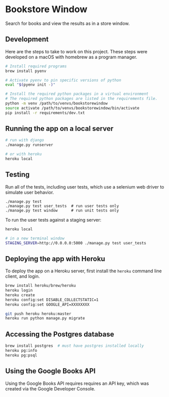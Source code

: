 # Bookstore Window

Search for books and view the results as in a store window.

## Development

Here are the steps to take to work on this project. These
steps were developed on a macOS with homebrew as a program
manager.

```bash
# Install required programs
brew install pyenv

# Activate pyenv to pin specific versions of python
eval "$(pyenv init -)"

# Install the required python packages in a virtual environment
# The required python packages are listed in the requirements file.
python -m venv /path/to/venvs/bookstorewindow
source activate /path/to/venvs/bookstorewindow/bin/activate
pip install -r requirements/dev.txt
```

## Running the app on a local server

```bash
# run with django
./manage.py runserver

# or with heroku
heroku local
```

## Testing

Run all of the tests, including user tests, which use a selenium
web driver to simulate user behavior.

```
./manage.py test
./manage.py test user_tests  # run user tests only
./manage.py test window      # run unit tests only
```

To run the user tests against a staging server:

```bash
heroku local

# in a new terminal window
STAGING_SERVER=http://0.0.0.0:5000 ./manage.py test user_tests
```

## Deploying the app with Heroku

To deploy the app on a Heroku server, first install the `heroku` command line
client, and login.

```bash
brew install heroku/brew/heroku
heroku login
heroku create
heroku config:set DISABLE_COLLECTSTATIC=1
heroku config:set GOOGLE_API=XXXXXXXX

git push heroku heroku:master
heroku run python manage.py migrate
```

## Accessing the Postgres database

```bash
brew install postgres  # must have postgres installed locally
heroku pg:info
heroku pg:psql
```

## Using the Google Books API

Using the Google Books API requires requires an API key, which was created via
the Google Developer Console.
